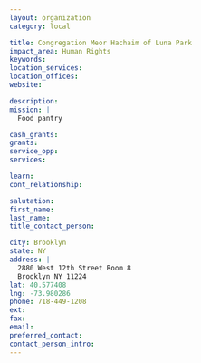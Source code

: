```yaml
---
layout: organization
category: local

title: Congregation Meor Hachaim of Luna Park
impact_area: Human Rights
keywords: 
location_services: 
location_offices: 
website: 

description: 
mission: |
  Food pantry

cash_grants: 
grants: 
service_opp: 
services: 

learn: 
cont_relationship: 

salutation: 
first_name: 
last_name: 
title_contact_person: 

city: Brooklyn
state: NY
address: |
  2880 West 12th Street Room 8   
  Brooklyn NY 11224
lat: 40.577408
lng: -73.980286
phone: 718-449-1208
ext: 
fax: 
email: 
preferred_contact: 
contact_person_intro: 
---
```

